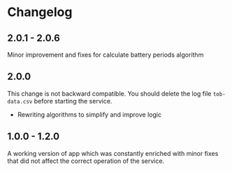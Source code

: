 # Changelog

## 2.0.1 - 2.0.6

Minor improvement and fixes for calculate battery periods algorithm

## 2.0.0

This change is not backward compatible. You should delete the log file `tob-data.csv` before starting the service.

- Rewriting algorithms to simplify and improve logic

## 1.0.0 - 1.2.0

A working version of app which was constantly enriched with minor fixes that did not affect the correct operation of the service.
